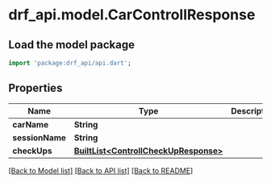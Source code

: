 # drf_api.model.CarControllResponse

## Load the model package
```dart
import 'package:drf_api/api.dart';
```

## Properties
Name | Type | Description | Notes
------------ | ------------- | ------------- | -------------
**carName** | **String** |  | [optional] 
**sessionName** | **String** |  | [optional] 
**checkUps** | [**BuiltList&lt;ControllCheckUpResponse&gt;**](ControllCheckUpResponse.md) |  | [optional] 

[[Back to Model list]](../README.md#documentation-for-models) [[Back to API list]](../README.md#documentation-for-api-endpoints) [[Back to README]](../README.md)


